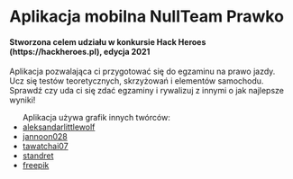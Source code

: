 <h1>Aplikacja mobilna NullTeam Prawko</h1>

<h4>Stworzona celem udziału w konkursie Hack Heroes (https://hackheroes.pl), edycja 2021</h4>

<p>Aplikacja pozwalająca ci przygotować się do egzaminu na prawo jazdy.
<br>Ucz się testów teoretycznych, skrzyżowań i elementów samochodu.
<br>Sprawdź czy uda ci się zdać egzaminy i rywalizuj z innymi o jak najlepsze wyniki!</p>

<ul>Aplikacja używa grafik innych twórców:
  <li><a href="https://pl.freepik.com/aleksandarlittlewolf">aleksandarlittlewolf</a></li>
  <li><a href="https://pl.freepik.com/jannoon028">jannoon028</a></li>
  <li><a href="https://pl.freepik.com/tawatchai07">tawatchai07</a></li>
  <li><a href="https://pl.freepik.com/standret">standret</a></li>
  <li><a href="https://pl.freepik.com/freepik">freepik</a></li>
</ul>
